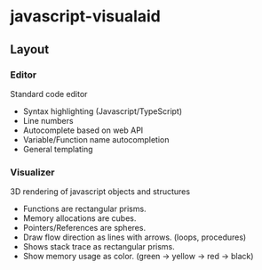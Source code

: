 # javascript-visualaid

## Layout

### Editor

Standard code editor

- Syntax highlighting (Javascript/TypeScript)
- Line numbers
- Autocomplete based on web API
- Variable/Function name autocompletion
- General templating

### Visualizer

3D rendering of javascript objects and structures

- Functions are rectangular prisms.
- Memory allocations are cubes.
- Pointers/References are spheres.
- Draw flow direction as lines with arrows. (loops, procedures)
- Shows stack trace as rectangular prisms.
- Show memory usage as color. (green &rarr; yellow &rarr; red &rarr; black)

